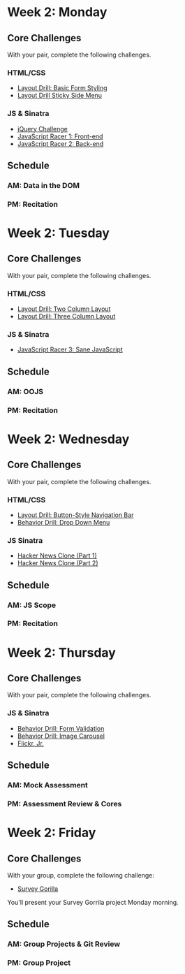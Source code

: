 # Week 2: Monday

## Core Challenges
With your pair, complete the following challenges.

### HTML/CSS
* [Layout Drill: Basic Form Styling](https://github.com/fiddler-crabs-2014/layout-drill-basic-form-styling-challenge)
* [Layout Drill Sticky Side Menu](https://github.com/fiddler-crabs-2014/layout-drill-sticky-side-menu-challenge)

### JS & Sinatra
* [jQuery Challenge](https://github.com/fiddler-crabs-2014/jquery-challenge)
* [JavaScript Racer 1: Front-end](https://github.com/fiddler-crabs-2014/javascript-racer-1-front-end-challenge)
* [JavaScript Racer 2: Back-end](https://github.com/fiddler-crabs-2014/javascript-racer-2-back-end-challenge)

## Schedule
### AM: Data in the DOM

### PM: Recitation


# Week 2: Tuesday

## Core Challenges
With your pair, complete the following challenges.

### HTML/CSS

* [Layout Drill: Two Column Layout](https://github.com/fiddler-crabs-2014/layout-drill-two-column-layout-challenge)
* [Layout Drill: Three Column Layout](https://github.com/fiddler-crabs-2014/layout-drill-three-column-layout-challenge)

### JS & Sinatra

* [JavaScript Racer 3: Sane JavaScript](https://github.com/fiddler-crabs-2014/javascript-racer-3-sane-javascript-challenge)


## Schedule
### AM: OOJS

### PM: Recitation

# Week 2: Wednesday

## Core Challenges
With your pair, complete the following challenges.

### HTML/CSS
* [Layout Drill: Button-Style Navigation Bar](https://github.com/fiddler-crabs-2014/layout-drill-button-style-navigation-bar-challenge)
* [Behavior Drill: Drop Down Menu](https://github.com/fiddler-crabs-2014/behavior-drill-drop-down-menu-challenge)

### JS Sinatra
* [Hacker News Clone (Part 1)](https://github.com/fiddler-crabs-2014/hacker-news-clone-part-1-challenge)
* [Hacker News Clone (Part 2)](https://github.com/fiddler-crabs-2014/hacker-news-clone-part-2-challenge)

## Schedule
### AM: JS Scope
### PM: Recitation


# Week 2: Thursday

## Core Challenges
With your pair, complete the following challenges.

### JS & Sinatra
* [Behavior Drill: Form Validation](https://github.com/fiddler-crabs-2014/behavior-drill-form-validation-challenge)
* [Behavior Drill: Image Carousel](https://github.com/fiddler-crabs-2014/behavior-drill-image-carousel-challenge)
* [Flickr, Jr.](https://github.com/fiddler-crabs-2014/flickr-jr-challenge)


## Schedule
### AM: Mock Assessment
### PM: Assessment Review & Cores


# Week 2: Friday

## Core Challenges
With your group, complete the following challenge:

* [Survey Gorilla](https://github.com/fiddler-crabs-2014/survey-gorilla-challenge)

You'll present your Survey Gorrila project Monday morning.

## Schedule
### AM: Group Projects & Git Review
### PM: Group Project
